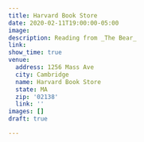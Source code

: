 ```yaml
---
title: Harvard Book Store
date: 2020-02-11T19:00:00-05:00
image: 
description: Reading from _The Bear_
link: 
show_time: true
venue:
  address: 1256 Mass Ave
  city: Cambridge
  name: Harvard Book Store
  state: MA
  zip: '02138'
  link: ''
images: []
draft: true

---
```


